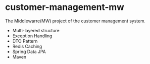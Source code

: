 # customer-management-mw
The Middlewarre(MW) project of the customer management system.

- Multi-layered structure
- Exception Handling
- DTO Pattern
- Redis Caching
- Spring Data JPA
- Maven
